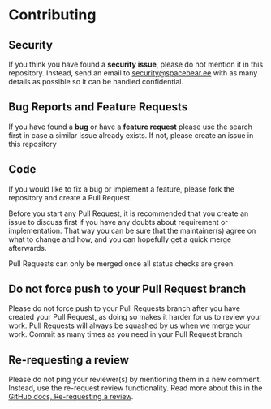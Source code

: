 # Contributing

## Security

If you think you have found a **security issue**, please do not mention it in this repository.
Instead, send an email to [security@spacebear.ee](security@spacebear.ee) with as many details as possible so it can be handled confidential.

## Bug Reports and Feature Requests

If you have found a **bug** or have a **feature request** please use the search first in case a similar issue already exists.
If not, please create an issue in this repository

## Code

If you would like to fix a bug or implement a feature, please fork the repository and create a Pull Request.

Before you start any Pull Request, it is recommended that you create an issue to discuss first if you have any
doubts about requirement or implementation. That way you can be sure that the maintainer(s) agree on what to change and how,
and you can hopefully get a quick merge afterwards.

Pull Requests can only be merged once all status checks are green.

## Do not force push to your Pull Request branch

Please do not force push to your Pull Requests branch after you have created your Pull Request, as doing so makes it harder for us to review your work.
Pull Requests will always be squashed by us when we merge your work. Commit as many times as you need in your Pull Request branch.

## Re-requesting a review

Please do not ping your reviewer(s) by mentioning them in a new comment. Instead, use the re-request review functionality.
Read more about this in the [GitHub docs, Re-requesting a review](https://docs.github.com/en/free-pro-team@latest/github/collaborating-with-issues-and-pull-requests/incorporating-feedback-in-your-pull-request#re-requesting-a-review).
